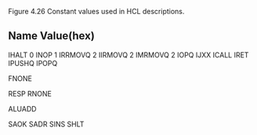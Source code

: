 Figure 4.26 Constant values used in HCL descriptions.

Name          Value(hex)
-----------------------------------------------------
IHALT           0
INOP            1
IRRMOVQ         2
IIRMOVQ         2
IMRMOVQ         2
IOPQ
IJXX
ICALL
IRET
IPUSHQ
IPOPQ

FNONE

RESP
RNONE

ALUADD

SAOK
SADR
SINS
SHLT
